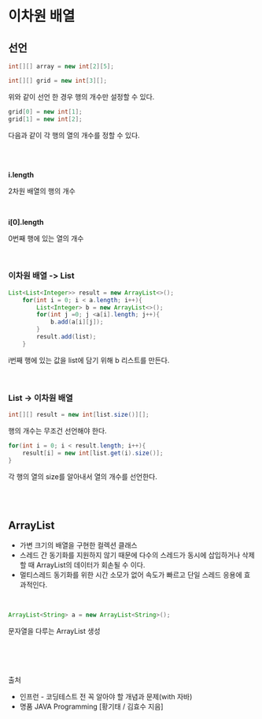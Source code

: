 # 이차원 배열
 
## 선언
```java
int[][] array = new int[2][5];
```

```java
int[][] grid = new int[3][];
```
위와 같이 선언 한 경우 행의 개수만 설정할 수 있다.

```java
grid[0] = new int[1];
grid[1] = new int[2];
```
다음과 같이 각 행의 열의 개수를 정할 수 있다.

<br>
<br>

__i.length__

2차원 배열의 행의 개수

<br>

__i[0].length__

0번째 행에 있는 열의 개수

<br>

### __이차원 배열 -> List__
```java
List<List<Integer>> result = new ArrayList<>();
    for(int i = 0; i < a.length; i++){
        List<Integer> b = new ArrayList<>();
        for(int j =0; j <a[i].length; j++){
            b.add(a[i][j]);
        }
        result.add(list);
    }
```
i번째 행에 있는 값을 list에 담기 위해 b 리스트를 만든다.

<br>

### __List -> 이차원 배열__
```java
int[][] result = new int[list.size()][];
```
행의 개수는 무조건 선언해야 한다.

```java
for(int i = 0; i < result.length; i++){
    result[i] = new int[list.get(i).size()];
}
```
각 행의 열의 size를 알아내서 열의 개수를 선언한다.

<br>
<br>

## __ArrayList<E>__

* 가변 크기의 배열을 구현한 컬렉션 클래스
* 스레드 간 동기화를 지원하지 않기 때문에 다수의 스레드가 동시에 삽입하거나 삭제할 때 ArrayList의 데이터가 회손될 수 이다.
* 멀티스레드 동기화를 위한 시간 소모가 없어 속도가 빠르고 단일 스레드 응용에 효과적인다.

<br>


```java
ArrayList<String> a = new ArrayList<String>();
```
문자열을 다루는 ArrayList 생성
 
<br>
<br>
<br>


출처

* 인프런 - 코딩테스트 전 꼭 알아야 할 개념과 문제(with 자바)
* 명품 JAVA Programming [황기태 / 김효수 지음]
